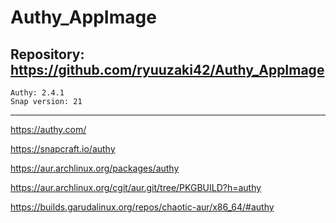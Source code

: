 
# Authy_AppImage

## Repository: https://github.com/ryuuzaki42/Authy_AppImage
    Authy: 2.4.1
    Snap version: 21

---
https://authy.com/

https://snapcraft.io/authy

https://aur.archlinux.org/packages/authy

https://aur.archlinux.org/cgit/aur.git/tree/PKGBUILD?h=authy

https://builds.garudalinux.org/repos/chaotic-aur/x86_64/#authy
